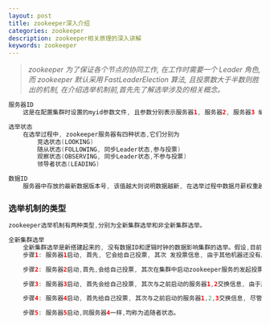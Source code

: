 ```yaml
---
layout: post
title: zookeeper深入介绍
categories: zookeeper
description: zookeeper相关原理的深入讲解
keywords: zookeeper
---
```


<meta name="referrer" content="no-referrer"/>

> _zookeeper 为了保证各个节点的协同工作, 在工作时需要一个 Leader 角色, 而 zookeeper 默认采用 FastLeaderElection 算法, 且投票数大于半数则胜出的机制, 在介绍选举机制前,首先先了解选举涉及的相关概念。_

```java
服务器ID
	这是在配置集群时设置的myid参数文件, 且参数分别表示服务器1, 服务器2, 服务器3 编号越大在FastLeaderElection算法中的权重越大。

选举状态
	在选举过程中, zookeeper服务器有四种状态,它们分别为
    	竞选状态(LOOKING)
    	随从状态(FOLLOWING, 同步Leader状态,参与投票)
    	观察状态(OBSERVING, 同步Leader状态,不参与投票)
    	领导者状态(LEADING)

数据ID
	服务器中存放的最新数据版本号, 该值越大则说明数据越新, 在选举过程中数据月薪权重越大。
```

### 选举机制的类型

```java
zookeeper选举机制有两种类型,分别为全新集群选举和非全新集群选举。

全新集群选举
	全新集群选举是新搭建起来的, 没有数据ID和逻辑时钟的数据影响集群的选举。假设,目前有5台机器,它们的编号分别是1~5, 按编号依次启动ZK服务。下面说明全新集群的选举过程:
	步骤1: 服务器1启动, 首先, 它会给自己投票, 其次 发投票信息, 由于其他机器还没有启动,所以它无法接收到投票的反馈信息, 因此服务器1的状态一直属于LOOKING状态。

    步骤2: 服务器2启动,首先,会给自己投票, 其次在集群中启动zookeeper服务的发起投票对比,这时它会与服务器1交换结果,由于服务器2的编号大,所以服务器2胜出, 此时服务器1会将票投给服务器2, 但此时服务器2的投票数没有大于集群的半数(2<5/2),所以两个服务器的状态依然是LOOKING状态。

    步骤3: 服务器3启动, 首先会给自己投票, 其次与之前启动的服务器1,2交换信息, 由于服务器3的编号最大所以,服务器3胜出, 那么服务器1,2会将票投给服务器3, 此时投票数正好大于半数(3>5/2)所以服务器3称为领导者状态,服务器1,2称为追随者状态。

    步骤4: 服务器4启动, 首先给自己投票, 其次与之前启动的服务器1,2,3交换信息, 尽管服务器4的编号大,但是服务器3已经胜出。所以服务器4智能称为追随者状态。

    步骤5: 服务器5启动,同服务器4一样,均称为追随者状态。

```
